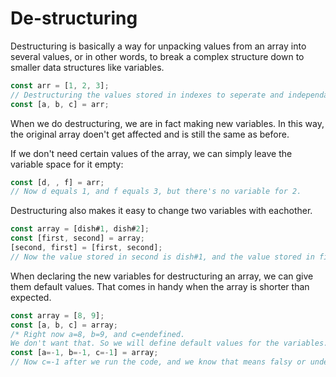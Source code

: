 # De-structuring

Destructuring is basically a way for unpacking values from an array into several values, or in other words, to break a complex structure down to smaller data structures like variables.<br>

```javascript
const arr = [1, 2, 3];
// Destructuring the values stored in indexes to seperate and independant variables of a, b, and c:
const [a, b, c] = arr;
```
When we do destructuring, we are in fact making new variables. In this way, the original array doen't get affected and is still the same as before.<br>

If we don't need certain values of the array, we can simply leave the variable space for it empty:<br>
```javascript
const [d, , f] = arr;
// Now d equals 1, and f equals 3, but there's no variable for 2.
```
Destructuring also makes it easy to change two variables with eachother.
```javascript
const array = [dish#1, dish#2];
const [first, second] = array;
[second, first] = [first, second];
// Now the value stored in second is dish#1, and the value stored in first is dish#2.
```
When declaring the new variables for destructuring an array, we can give them default values. That comes in handy when the array is shorter than expected.
```js
const array = [8, 9];
const [a, b, c] = array;
/* Right now a=8, b=9, and c=endefined.
We don't want that. So we will define default values for the variables.*/
const [a=-1, b=-1, c=-1] = array;
// Now c=-1 after we run the code, and we know that means falsy or undefined value.
```
